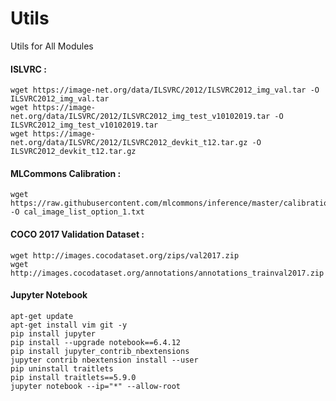 # Utils
Utils for All Modules

#### ISLVRC : <br>
```
wget https://image-net.org/data/ILSVRC/2012/ILSVRC2012_img_val.tar -O ILSVRC2012_img_val.tar
wget https://image-net.org/data/ILSVRC/2012/ILSVRC2012_img_test_v10102019.tar -O ILSVRC2012_img_test_v10102019.tar
wget https://image-net.org/data/ILSVRC/2012/ILSVRC2012_devkit_t12.tar.gz -O ILSVRC2012_devkit_t12.tar.gz
```

#### MLCommons Calibration : <br>
```
wget https://raw.githubusercontent.com/mlcommons/inference/master/calibration/ImageNet/cal_image_list_option_1.txt -O cal_image_list_option_1.txt
```

#### COCO 2017 Validation Dataset :
```
wget http://images.cocodataset.org/zips/val2017.zip
wget http://images.cocodataset.org/annotations/annotations_trainval2017.zip
```

#### Jupyter Notebook 
```
apt-get update
apt-get install vim git -y
pip install jupyter
pip install --upgrade notebook==6.4.12
pip install jupyter_contrib_nbextensions
jupyter contrib nbextension install --user
pip uninstall traitlets
pip install traitlets==5.9.0
jupyter notebook --ip="*" --allow-root
```
